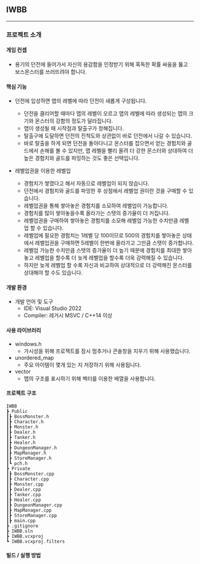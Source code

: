 ## IWBB
---
### 프로젝트 소개
#### 게임 컨셉
- 용기의 던전에 들어가서 자신의 용감함을 인정받기 위해 혹독한 확률 싸움을 뚫고 보스몬스터를 쓰러뜨려야 합니다.

#### 핵심 기능
- 던전에 입성하면 맵의 레벨에 따라 던전이 새롭게 구성됩니다.
  - 던전을 클리어할 때마다 맵의 레벨이 오르고 맵의 레벨에 따라 생성되는 맵의 크기와 몬스터의 강함의 정도가 달라집니다.
  - 맵이 생성될 때 시작점과 탈출구가 정해집니다.
  - 탈출구에 도달하면 던전의 진척도와 상관없이 바로 던전에서 나갈 수 있습니다.
  - 바로 탈출을 하게 되면 던전을 돌아다니고 몬스터를 잡으면서 얻는 경험치와 골드에서 손해를 볼 수 있지만, 맵 레벨을 빨리 올려 더 강한 몬스터와 상대하여 더 높은 경험치와 골드를 파밍하는 것도 좋은 선택입니다.

- 레벨업권을 이용한 레벨업
  - 경험치가 쌓였다고 해서 자동으로 레벨업이 되지 않습니다.
  - 던전에서 경험치와 골드를 파밍한 후 상점에서 레벨업 권이란 것을 구매할 수 있습니다.
  - 레벨업권을 통해 쌓아놓은 경험치를 소모하여 레벨업이 가능합니다.
  - 경험치를 많이 쌓아놓을수록 올라가는 스탯의 증가율이 더 커집니다.
  - 레벨업권을 구매하여 쌓아놓은 경험치를 소모해 레벨업 가능한 수치만큼 레벨업 할 수 있습니다.
  - 레벨업에 필요한 경험치는 1레벨 당 100이므로 500의 경험치를 쌓아놓은 상태에서 레벨업권을 구매하면 5레벨이 한번에 올라가고 그만큼 스탯이 증가합니다.
  - 레벨업 가능한 수치만큼 스탯의 증가율이 더 높기 때문에 경험치를 최대한 쌓아놓고 레벨업을 할수록 더 늦게 레벨업을 할수록 더욱 강력해질 수 있습니다.
  - 하지만 늦게 레벨업 할 수록 자신과 비교하여 상대적으로 더 강력해진 몬스터를 상대해야 할 수도 있습니다.

#### 개발 환경
- 개발 언어 및 도구
  - IDE: Visual Studio 2022
  - Compiler: 레거시 MSVC / C++14 이상
 

#### 사용 라이브러리
- windows.h
  - 가시성을 위해 프로젝트를 잠시 멈추거나 콘솔창을 지우기 위해 사용했습니다.
- unordered_map
  - 주요 아이템이 몇개 있는 지 저장하기 위해 사용됩니다.
- vector
  - 맵의 구조를 표시하기 위해 벡터를 이용한 배열을 사용합니다.
 
#### 프로젝트 구조
```
IWBB
┣ Public
┃┣ BossMonster.h
┃┣ Character.h
┃┣ Monster.h
┃┣ Dealer.h
┃┣ Tanker.h
┃┣ Healer.h
┃┣ DungeonManager.h
┃┣ MapManager.h
┃┣ StoreManager.h
┃┗ pch.h
┣ Private
┃┣ BossMonster.cpp
┃┣ Character.cpp
┃┣ Monster.cpp
┃┣ Dealer.cpp
┃┣ Tanker.cpp
┃┣ Healer.cpp
┃┣ DungeonManager.cpp
┃┣ MapManager.cpp
┃┣ StoreManager.cpp
┃┣ main.cpp
┣ .gitignore
┣ IWBB.sln
┣ IWBB.vcxproj
┗ IWBB.vcxproj.filters
```


#### 빌드 / 실행 방법
